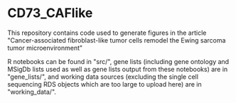 # CD73_CAFlike
This repository contains code used to generate figures in the article "Cancer-associated fibroblast-like tumor cells remodel the Ewing sarcoma tumor microenvironment"

R notebooks can be found in "src/", gene lists (including gene ontology and MSigDb lists used as well as gene lists output from these notebooks) are in "gene_lists/", and working data sources (excluding the single cell sequencing RDS objects which are too large to upload here) are in "working_data/". 
